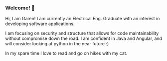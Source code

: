 ### Welcome! 👋

Hi, I am Garen! I am currently an Electrical Eng. Graduate with an interest in developing software applications. 

I am focusing on security and structure that allows for code maintainability without compromise down the road. I am confident in Java and Angular, and will consider looking at python in the near future :)

In my spare time I love to read and go on hikes with my cat.

<!--
**garengh4/garengh4** is a ✨ _special_ ✨ repository because its `README.md` (this file) appears on your GitHub profile.

Here are some ideas to get you started:

- 🔭 I’m currently working on ...
- 🌱 I’m currently learning ...
- 👯 I’m looking to collaborate on ...
- 🤔 I’m looking for help with ...
- 💬 Ask me about ...
- 📫 How to reach me: ...
- 😄 Pronouns: ...
- ⚡ Fun fact: ...
-->
